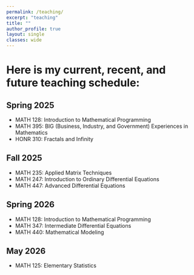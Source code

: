 ```yaml
---
permalink: /teaching/
excerpt: "teaching"
title: ""
author_profile: true
layout: single
classes: wide
---
```


# Here is my current, recent, and future teaching schedule:

## Spring 2025
* MATH 128: Introduction to Mathematical Programming
* MATH 395: BIG (Business, Industry, and Government) Experiences in Mathematics
* HONR 310: Fractals and Infinity

## Fall 2025
* MATH 235: Applied Matrix Techniques
* MATH 247: Introduction to Ordinary Differential Equations
* MATH 447: Advanced Differential Equations

## Spring 2026
* MATH 128: Introduction to Mathematical Programming
* MATH 347: Intermediate Differential Equations
* MATH 440: Mathematical Modeling 

## May 2026
* MATH 125: Elementary Statistics